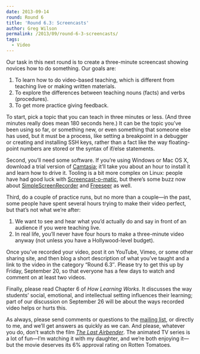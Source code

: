 ```yaml
---
date: 2013-09-14
round: Round 6
title: 'Round 6.3: Screencasts'
author: Greg Wilson
permalink: /2013/09/round-6-3-screencasts/
tags:
  - Video
---
```

Our task in this next round is to create a three-minute screencast showing novices how to do something. Our goals are:

1.  To learn how to do video-based teaching, which is different from teaching live or making written materials.
2.  To explore the differences between teaching nouns (facts) and verbs (procedures).
3.  To get more practice giving feedback.

To start, pick a topic that you can teach in three minutes or less. (And three minutes really does mean 180 seconds here.) It can be the topic you&#8217;ve been using so far, or something new, or even something that someone else has used, but it must be a process, like setting a breakpoint in a debugger or creating and installing SSH keys, rather than a fact like the way floating-point numbers are stored or the syntax of if/else statements.

Second, you&#8217;ll need some software. If you&#8217;re using Windows or Mac OS X, download a trial version of [Camtasia][1]; it&#8217;ll take you about an hour to install it and learn how to drive it. Tooling is a bit more complex on Linux: people have had good luck with [Screencast-o-matic][2], but there&#8217;s some buzz now about [SimpleScreenRecorder][3] and [Freeseer][4] as well.

Third, do a couple of practice runs, but no more than a couple—in the past, some people have spent several hours trying to make their video perfect, but that&#8217;s not what we&#8217;re after:

1.  We want to see and hear what you&#8217;d actually do and say in front of an audience if you were teaching live.
2.  In real life, you&#8217;ll never have four hours to make a three-minute video anyway (not unless you have a Hollywood-level budget).

Once you&#8217;ve recorded your video, post it on YouTube, Vimeo, or some other sharing site, and then blog a short description of what you&#8217;ve taught and a link to the video in the category &#8220;Round 6.3&#8243;. Please try to get this up by Friday, September 20, so that everyone has a few days to watch and comment on at least two videos.

Finally, please read Chapter 6 of *How Learning Works*. It discusses the way students&#8217; social, emotional, and intellectual setting influences their learning; part of our discussion on September 26 will be about the ways recorded video helps or hurts this.

As always, please send comments or questions to the [mailing list][5], or directly to me, and we&#8217;ll get answers as quickly as we can. And please, whatever you do, don&#8217;t watch the film [*The Last Airbender*][6]. The animated TV series is a lot of fun—I&#8217;m watching it with my daughter, and we&#8217;re both enjoying it—but the movie deserves its 6% approval rating on Rotten Tomatoes.

 [1]: http://www.techsmith.com/camtasia.html
 [2]: http://www.screencast-o-matic.com/
 [3]: http://www.maartenbaert.be/simplescreenrecorder/
 [4]: http://freeseer.github.io/
 [5]: http://lists.software-carpentry.org/mailman/listinfo/teaching06_lists.software-carpentry.org
 [6]: http://www.rottentomatoes.com/m/last_airbender/
